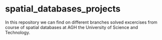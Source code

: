 # spatial_databases_projects
In this repository we can find on different branches solved excercises from course of spatial databases at AGH the University of Science and Technology. 
